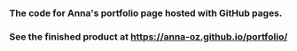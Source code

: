 ### The code for Anna's portfolio page hosted with GitHub pages. 
### See the finished product at https://anna-oz.github.io/portfolio/
